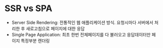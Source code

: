 # SSR vs SPA

* Server Side Rendering: 전통적인 웹 애플리케이션 방식. 요청시마다 서버에서 처리한 후 새로고침으로 페이지에 대한 응답
* Single Page Application: 최초 한번 전체페이지를 다 불러오고 응답데이터만 페이지 특정부분 렌더링
